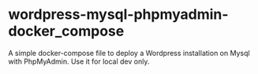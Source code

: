 # wordpress-mysql-phpmyadmin-docker_compose
A simple docker-compose file to deploy a Wordpress installation on Mysql with PhpMyAdmin. Use it for local dev only.

